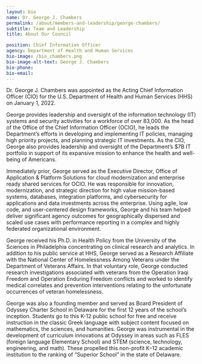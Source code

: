 ```yaml
---
layout: bio
name: Dr. George J. Chambers
permalink: /about/members-and-leadership/george-chambers/
subtitle: Team and Leadership
title: About Our Council

position: Chief Information Officer
agency: Department of Health and Human Services
bio-image: /bio_chambers.png
bio-image-alt-text: George J. Chambers
bio-phone:
bio-email:
---
```


Dr. George J. Chambers was appointed as the Acting Chief Information Officer (CIO) for the U.S. Department of Health and Human Services (HHS) on January 1, 2022. 

George provides leadership and oversight of the information technology (IT) systems and security activities for a workforce of over 83,000.  As the head of the Office of the Chief Information Officer (OCIO), he leads the Department’s efforts in developing and implementing IT policies, managing high priority projects, and planning strategic IT investments.  As the CIO, George also provides leadership and oversight of the Department’s $7B IT portfolio in support of its expansive mission to enhance the health and well-being of Americans.

Immediately prior, George served as the Executive Director, Office of Application & Platform Solutions for cloud modernization and enterprise ready shared services for OCIO.  He was responsible for innovation, modernization, and strategic direction for high value mission-based systems, databases, integration platforms, and cybersecurity for applications and data investments across the enterprise.  Using agile, low code, and user-centered design frameworks, George and his team helped deliver significant agency outcomes for geographically dispersed and scaled use cases with performance reporting in a complex and highly federated organizational environment.

George received his Ph.D. in Health Policy from the University of the Sciences in Philadelphia concentrating on clinical research and analytics.  In addition to his public service at HHS, George served as a Research Affiliate with the National Center of Homelessness Among Veterans under the Department of Veterans Affairs.  In that voluntary role, George conducted research investigations associated with veterans from the Operation Iraqi Freedom and Operation Enduring Freedom conflicts and worked to identify medical correlates and prevention interventions relating to the unfortunate occurrences of veteran homelessness.

George was also a founding member and served as Board President of Odyssey Charter School in Delaware for the first 12 years of the school’s inception.  Students go to this K-12 public school for free and receive instruction in the classic Greek language with subject content focused on mathematics, the sciences, and humanities.  George was instrumental in the development of curriculum innovations at Odyssey in areas such as FLES (foreign language Elementary School) and STEM (science, technology, engineering, and math).  These propelled this non-profit K–12 academic institution to the ranking of “Superior School” in the state of Delaware.
